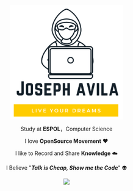 <div align="center">
<img align="center" alt="GIF" height="300px" src="https://github.com/eljosephavila123/eljosephavila123/blob/58feb2ed07dc11034c8e2c872af2065e45a5fefe/logoProfile.png?raw=true" />



Study at **ESPOL**，Computer Science

I love **OpenSource Movement** ❤️

I like to Record and Share **Knowledge** ☁️

I Believe "***Talk is Cheap, Show me the Code***" 👽



 <img  src="https://github-readme-stats.vercel.app/api?username=eljosephavila123&show_icons=true&theme=tokyonight&hide=prs&icon_color=6392DF">




</div>
